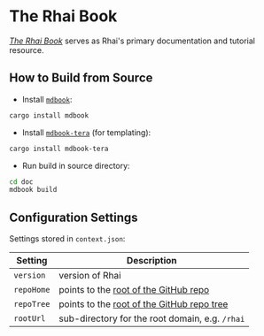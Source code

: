 The Rhai Book
=============

[_The Rhai Book_](https://schungx.github.io/rhai) serves as Rhai's primary
documentation and tutorial resource.


How to Build from Source
------------------------

* Install [`mdbook`](https://github.com/rust-lang/mdBook):

```bash
cargo install mdbook
```

* Install [`mdbook-tera`](https://github.com/avitex/mdbook-tera) (for templating):

```bash
cargo install mdbook-tera
```

* Run build in source directory:

```bash
cd doc
mdbook build
```


Configuration Settings
----------------------

Settings stored in `context.json`:

| Setting    | Description                                                                                       |
| ---------- | ------------------------------------------------------------------------------------------------- |
| `version`  | version of Rhai                                                                                   |
| `repoHome` | points to the [root of the GitHub repo](https://github.com/jonathandturner/rhai/blob/master)      |
| `repoTree` | points to the [root of the GitHub repo tree](https://github.com/jonathandturner/rhai/tree/master) |
| `rootUrl`  | sub-directory for the root domain, e.g. `/rhai`                                                   |
